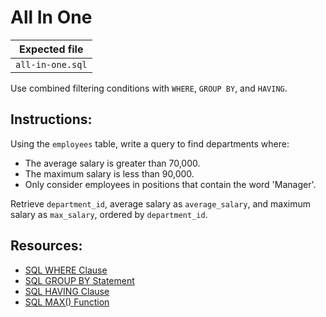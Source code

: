 # All In One

| Expected file |
| ------------- |
| `all-in-one.sql` |

Use combined filtering conditions with `WHERE`, `GROUP BY`, and `HAVING`.

## Instructions:

Using the `employees` table, write a query to find departments where:

- The average salary is greater than 70,000.
- The maximum salary is less than 90,000.
- Only consider employees in positions that contain the word 'Manager'.

Retrieve `department_id`, average salary as `average_salary`, and maximum salary as `max_salary`, ordered by `department_id`.

## Resources:

- [SQL WHERE Clause](https://www.w3schools.com/sql/sql_where.asp)
- [SQL GROUP BY Statement](https://www.w3schools.com/sql/sql_groupby.asp)
- [SQL HAVING Clause](https://www.w3schools.com/sql/sql_having.asp)
- [SQL MAX() Function](https://www.w3schools.com/sql/sql_min_max.asp)
